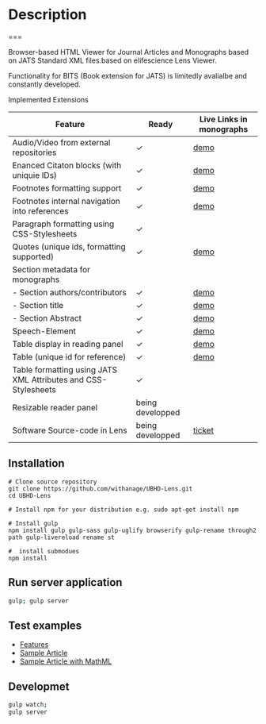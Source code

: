 # Description
===

Browser-based HTML Viewer for Journal Articles and Monographs based on JATS Standard XML files.based on elifescience Lens Viewer.

Functionality for BITS (Book extension for JATS)  is limitedly avalialbe and constantly developed.

Implemented Extensions

| Feature |	Ready | Live Links in monographs |
| --- | --- | --- |
| Audio/Video from external repositories| ✓ |[demo](https://heiup.uni-heidelberg.de/reader/index/310/310-69-79515-1-10-20171115.xml#figures) |
| Enanced Citaton blocks (with uniquie IDs)   | ✓ | [demo](https://heiup.uni-heidelberg.de/reader/index/43/43-68-231-1-10-20151008.xml#content/box_25) |
| Footnotes formatting support   | ✓ |  [demo](https://heiup.uni-heidelberg.de/reader/index/48/48-68-599-1-10-20160428.xml#footnotes/article_footnote_60)|
| Footnotes internal navigation into references   | ✓ | [demo](https://heiup.uni-heidelberg.de/reader/index/310/310-69-79515-1-10-20171115.xml#figures)|
| Paragraph formatting using CSS-Stylesheets   | ✓ | |
| Quotes (unique ids, formatting supported)  | ✓ | [demo](https://heiup.uni-heidelberg.de/reader/index/48/48-68-599-1-10-20160428.xml#content/quote_2)|
| Section metadata for monographs   | | |
| - Section authors/contributors | ✓ | [demo](https://heiup.uni-heidelberg.de/reader/index/345/345-68-81466-2-10-20180620.xml#content/heading_39) |
| - Section title| ✓ |[demo](https://heiup.uni-heidelberg.de/reader/index/345/345-68-81466-2-10-20180620.xml#content/heading_39)  |
| - Section Abstract | ✓ | [demo](https://heiup.uni-heidelberg.de/reader/index/345/345-68-81466-2-10-20180620.xml#content/heading_39)  |
| Speech-Element | ✓ | [demo](https://heiup.uni-heidelberg.de/reader/index/48/48-68-599-1-10-20160428.xml#content/speech_27)|
| Table display in reading panel | ✓ | [demo](https://heiup.uni-heidelberg.de/reader/index/345/345-68-81466-2-10-20180620.xml#content/html_table_2)|
| Table (unique id for reference)   | ✓ |[demo](https://heiup.uni-heidelberg.de/reader/index/345/345-68-81466-2-10-20180620.xml#content/html_table_2) |
| Table formatting using JATS XML Attributes and CSS-Stylesheets | ✓ | |
| Resizable reader panel | being developped | | 
| Software Source-code in Lens | being developped |[ticket](https://gitlab.ub.uni-heidelberg.de/wit/verlag-portale/issues/161) | 



## Installation



 ```
# Clone source repository 
git clone https://github.com/withanage/UBHD-Lens.git
cd UBHD-Lens

# Install npm for your distribution e.g. sudo apt-get install npm

# Install gulp
npm install gulp gulp-sass gulp-uglify browserify gulp-rename through2 path gulp-livereload rename st

#  install submodues
npm install

 ```
 

## Run server application 

```bash
gulp; gulp server
```

## Test examples 
 
* [Features](http://localhost:8000/?url=data/example.xml/)
* [Sample Article](http://localhost:8000/?url=data/bmj_example.xml/)
* [Sample Article with MathML ](http://localhost:8000/?url=data/pnas_sample.xml/)




## Developmet
```bash
gulp watch;
gulp server
```

